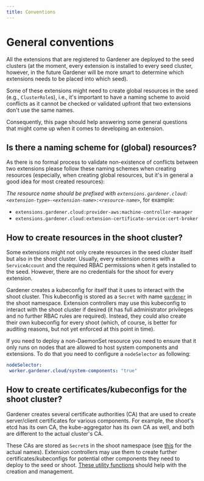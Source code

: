 ```yaml
---
title: Conventions
---
```

# General conventions

All the extensions that are registered to Gardener are deployed to the seed clusters (at the moment, every extension is installed to every seed cluster, however, in the future Gardener will be more smart to determine which extensions needs to be placed into which seed).

Some of these extensions might need to create global resources in the seed (e.g., `ClusterRole`s), i.e., it's important to have a naming scheme to avoid conflicts as it cannot be checked or validated upfront that two extensions don't use the same names.

Consequently, this page should help answering some general questions that might come up when it comes to developing an extension.

## Is there a naming scheme for (global) resources?

As there is no formal process to validate non-existence of conflicts between two extensions please follow these naming schemes when creating resources (especially, when creating global resources, but it's in general a good idea for most created resources):

*The resource name should be prefixed with `extensions.gardener.cloud:<extension-type>-<extension-name>:<resource-name>`*, for example:

* `extensions.gardener.cloud:provider-aws:machine-controller-manager`
* `extensions.gardener.cloud:extension-certificate-service:cert-broker`

## How to create resources in the shoot cluster?

Some extensions might not only create resources in the seed cluster itself but also in the shoot cluster. Usually, every extension comes with a `ServiceAccount` and the required RBAC permissions when it gets installed to the seed.
However, there are no credentials for the shoot for every extension.

Gardener creates a kubeconfig for itself that it uses to interact with the shoot cluster.
This kubeconfig is stored as a `Secret` with name [`gardener`](https://github.com/gardener/gardener/blob/master/pkg/apis/core/v1beta1/constants/types_constants.go) in the shoot namespace.
Extension controllers may use this kubeconfig to interact with the shoot cluster if desired (it has full administrator privileges and no further RBAC rules are required).
Instead, they could also create their own kubeconfig for every shoot (which, of course, is better for auditing reasons, but not yet enforced at this point in time).

If you need to deploy a non-DaemonSet resource you need to ensure that it only runs on nodes that are allowed to host system components and extensions.
To do that you need to configure a `nodeSelector` as following:
 ```yaml
nodeSelector:
  worker.gardener.cloud/system-components: "true"
```

## How to create certificates/kubeconfigs for the shoot cluster?

Gardener creates several certificate authorities (CA) that are used to create server/client certificates for various components.
For example, the shoot's etcd has its own CA, the kube-aggregator has its own CA as well, and both are different to the actual cluster's CA.

These CAs are stored as `Secret`s in the shoot namespace (see [this](https://github.com/gardener/gardener/blob/master/pkg/apis/core/v1beta1/constants/types_constants.go) for the actual names).
Extension controllers may use them to create further certificates/kubeconfigs for potential other components they need to deploy to the seed or shoot.
[These utility functions](https://github.com/gardener/gardener/tree/master/pkg/utils/secrets) should help with the creation and management.
